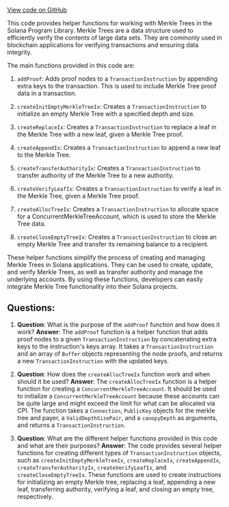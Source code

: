 [View code on GitHub](https://github.com/solana-labs/solana-program-library/account-compression/sdk/src/instructions/index.ts)

This code provides helper functions for working with Merkle Trees in the Solana Program Library. Merkle Trees are a data structure used to efficiently verify the contents of large data sets. They are commonly used in blockchain applications for verifying transactions and ensuring data integrity.

The main functions provided in this code are:

1. `addProof`: Adds proof nodes to a `TransactionInstruction` by appending extra keys to the transaction. This is used to include Merkle Tree proof data in a transaction.

2. `createInitEmptyMerkleTreeIx`: Creates a `TransactionInstruction` to initialize an empty Merkle Tree with a specified depth and size.

3. `createReplaceIx`: Creates a `TransactionInstruction` to replace a leaf in the Merkle Tree with a new leaf, given a Merkle Tree proof.

4. `createAppendIx`: Creates a `TransactionInstruction` to append a new leaf to the Merkle Tree.

5. `createTransferAuthorityIx`: Creates a `TransactionInstruction` to transfer authority of the Merkle Tree to a new authority.

6. `createVerifyLeafIx`: Creates a `TransactionInstruction` to verify a leaf in the Merkle Tree, given a Merkle Tree proof.

7. `createAllocTreeIx`: Creates a `TransactionInstruction` to allocate space for a ConcurrentMerkleTreeAccount, which is used to store the Merkle Tree data.

8. `createCloseEmptyTreeIx`: Creates a `TransactionInstruction` to close an empty Merkle Tree and transfer its remaining balance to a recipient.

These helper functions simplify the process of creating and managing Merkle Trees in Solana applications. They can be used to create, update, and verify Merkle Trees, as well as transfer authority and manage the underlying accounts. By using these functions, developers can easily integrate Merkle Tree functionality into their Solana projects.
## Questions: 
 1. **Question**: What is the purpose of the `addProof` function and how does it work?
   **Answer**: The `addProof` function is a helper function that adds proof nodes to a given `TransactionInstruction` by concatenating extra keys to the instruction's keys array. It takes a `TransactionInstruction` and an array of `Buffer` objects representing the node proofs, and returns a new `TransactionInstruction` with the updated keys.

2. **Question**: How does the `createAllocTreeIx` function work and when should it be used?
   **Answer**: The `createAllocTreeIx` function is a helper function for creating a `ConcurrentMerkleTreeAccount`. It should be used to initialize a `ConcurrentMerkleTreeAccount` because these accounts can be quite large and might exceed the limit for what can be allocated via CPI. The function takes a `Connection`, `PublicKey` objects for the merkle tree and payer, a `ValidDepthSizePair`, and a `canopyDepth` as arguments, and returns a `TransactionInstruction`.

3. **Question**: What are the different helper functions provided in this code and what are their purposes?
   **Answer**: The code provides several helper functions for creating different types of `TransactionInstruction` objects, such as `createInitEmptyMerkleTreeIx`, `createReplaceIx`, `createAppendIx`, `createTransferAuthorityIx`, `createVerifyLeafIx`, and `createCloseEmptyTreeIx`. These functions are used to create instructions for initializing an empty Merkle tree, replacing a leaf, appending a new leaf, transferring authority, verifying a leaf, and closing an empty tree, respectively.